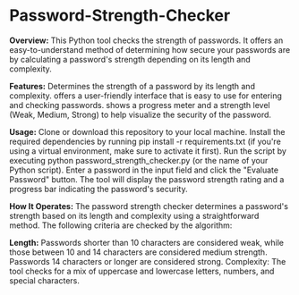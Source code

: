 # Password-Strength-Checker


**Overview:**
This Python tool checks the strength of passwords. 
It offers an easy-to-understand method of determining how secure your passwords are by calculating a password's strength depending on its length and complexity.


**Features:**
Determines the strength of a password by its length and complexity.
offers a user-friendly interface that is easy to use for entering and checking passwords.
shows a progress meter and a strength level (Weak, Medium, Strong) to help visualize the security of the password.


**Usage:**
Clone or download this repository to your local machine.
Install the required dependencies by running pip install -r requirements.txt (if you're using a virtual environment, make sure to activate it first).
Run the script by executing python password_strength_checker.py (or the name of your Python script).
Enter a password in the input field and click the "Evaluate Password" button.
The tool will display the password strength rating and a progress bar indicating the password's security.

**How It Operates:**
The password strength checker determines a password's strength based on its length and complexity using a straightforward method. The following criteria are checked by the algorithm:

**Length:**
Passwords shorter than 10 characters are considered weak, while those between 10 and 14 characters are considered medium strength. Passwords 14 characters or longer are considered strong.
Complexity: The tool checks for a mix of uppercase and lowercase letters, numbers, and special characters.




